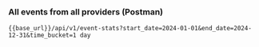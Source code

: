 ### All events from all providers (Postman)

`{{base_url}}/api/v1/event-stats?start_date=2024-01-01&end_date=2024-12-31&time_bucket=1 day`

